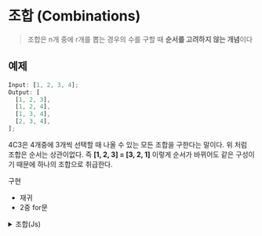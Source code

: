 # 조합 (Combinations)

> 조합은 n개 중에 r개를 뽑는 경우의 수를 구할 때 **순서를 고려하지 않는 개념**이다

## 예제

```javascript
Input: [1, 2, 3, 4];
Output: [
  [1, 2, 3],
  [1, 2, 4],
  [1, 3, 4],
  [2, 3, 4],
];
```

4C3은 4개중에 3개씩 선택할 때 나올 수 있는 모든 조합을 구한다는 말이다.
위 처럼 조합은 순서는 상관이없다. 즉 **[1, 2, 3] = [3, 2, 1]** 이렇게 순서가 바뀌어도
같은 구성이기 때문에 하나의 조합으로 취급한다.

구현

- 재귀
- 2중 for문

<details>
<summary>조합(Js)</summary>

<!-- summary 아래 한칸 공백 두어야함 -->

## 조합(JS)

```javascript

```

</details>
